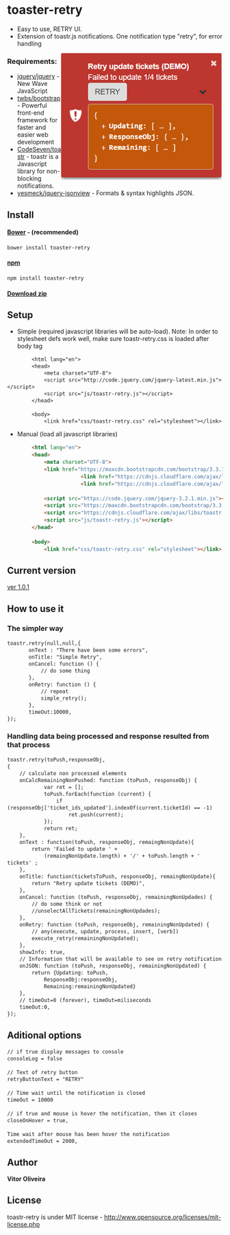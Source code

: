 # toaster-retry
- Easy to use, RETRY UI.
- Extension of toastr.js notifications. One notification type "retry", for error handling

<img align="right" src="https://raw.githubusercontent.com/vitorcool/toaster-retry/master/printscreen.png">

### Requirements:
- [jquery/jquery] - New Wave JavaScript
- [twbs/bootstrap] - Powerful front-end framework for faster and easier web development
- [CodeSeven/toastr] - toastr is a Javascript library for non-blocking notifications.
- [yesmeck/jquery-jsonview] - Formats & syntax highlights JSON.
       
                
        
## Install
#### [Bower](http://bower.io/search/?q=toaster-retry) - (recommended)
```
bower install toaster-retry
```
#### [npm](https://www.npmjs.com/package/toaster-retry)
```
npm install toaster-retry
```
#### [Download zip](https://github.com/vitorcool/toaster-retry/archive/master.zip)


        
        
## Setup
* Simple (required javascript libraries will be auto-load). Note: In order to stylesheet defs work well, make sure toastr-retry.css is loaded after body tag        
```
        <html lang="en">
        <head>
            <meta charset="UTF-8">          
            <script src="http://code.jquery.com/jquery-latest.min.js"></script>
            <script src="js/toastr-retry.js"></script>
        </head>
        
        <body>
            <link href="css/toastr-retry.css" rel="stylesheet"></link>
```
           
        
* Manual (load all javascript libraries)
```HTML
        <html lang="en">
        <head>
            <meta charset="UTF-8">
            <link href="https://maxcdn.bootstrapcdn.com/bootstrap/3.3.7/css/bootstrap.min.css" rel="stylesheet">
                        <link href="https://cdnjs.cloudflare.com/ajax/libs/toastr.js/latest/toastr.min.css" rel="stylesheet">
                        <link href="https://cdnjs.cloudflare.com/ajax/libs/jquery-jsonview/1.2.3/jquery.jsonview.css" rel="stylesheet">
            
            <script src="https://code.jquery.com/jquery-3.2.1.min.js"></script>      
            <script src="https://maxcdn.bootstrapcdn.com/bootstrap/3.3.7/js/bootstrap.min.js"></script>
            <script src="https://cdnjs.cloudflare.com/ajax/libs/toastr.js/latest/toastr.min.js"></script>
            <script src="js/toastr-retry.js"></script>                 
        </head>
        
        <body>
            <link href="css/toastr-retry.css" rel="stylesheet"></link>
```

## Current version

[ver 1.0.1](https://github.com/vitorcool/toaster-retry)
      
        
[jquery/jquery]: <https://github.com/jquery/jquery>
[twbs/bootstrap]: <https://github.com/twbs/bootstrap>
[CodeSeven/toastr]: <https://github.com/CodeSeven/toastr>
[yesmeck/jquery-jsonview]: <https://github.com/yesmeck/jquery-jsonview>


## How to use it

### The simpler way
```
toastr.retry(null,null,{
       onText : "There have been some errors",
       onTitle: "Simple Retry",
       onCancel: function () {
           // do some thing
       },
       onRetry: function () {
           // repeat
           simple_retry();
       },
       timeOut:10000,
});
```
               
### Handling data being processed and response resulted from that process 
```
toastr.retry(toPush,responseObj,
{
    // calculate non processed elements 
    onCalcRemainingNonPushed: function (toPush, responseObj) {
            var ret = [];
            toPush.forEach(function (current) {
                if (responseObj['ticket_ids_updated'].indexOf(current.ticketId) == -1)
                    ret.push(current);
            });
            return ret;
    },
    onText : function(toPush, responseObj, remaingNonUpdate){
        return 'Failed to update ' +
            (remaingNonUpdate.length) + '/' + toPush.length + ' tickets' ;
    },
    onTitle: function(ticketsToPush, responseObj, remaingNonUpdate){
        return "Retry update tickets (DEMO)",
    },
    onCancel: function (toPush, responseObj, remainingNonUpdades) {
        // do some think or not
        //unselectAllTickets(remainingNonUpdades);
    },
    onRetry: function (toPush, responseObj, remainingNonUpdated) {
        // any(execute, update, process, insert, [verb])
        execute_retry(remainingNonUpdated);
    },
    showInfo: true,
    // Information that will be available to see on retry notification
    onJSON: function (toPush, responseObj, remainingNonUpdated) {
        return {Updating: toPush,
            ResponseObj:responseObj,
            Remaining:remainingNonUpdated}
    },
    // timeOut=0 (forever), timeOut=miliseconds
    timeOut:0,
});
```               

## Aditional options
```
// if true display messages to console
consoleLog = false

// Text of retry button 
retryButtonText = "RETRY"

// Time wait until the notification is closed 
timeOut = 10000

// if true and mouse is hover the notification, then it closes
closeOnHover = true,

Time wait after mouse has been hover the notification
extendedTimeOut = 2000,
```    
    
## Author
**Vitor Oliveira**




## License
toastr-retry is under MIT license - http://www.opensource.org/licenses/mit-license.php
    